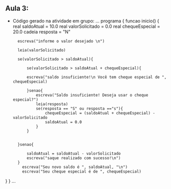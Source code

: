 ## Aula 3:
- Código gerado na atividade em grupo:
...
programa {
funcao inicio() {
        real saldoAtual = 10.0
        real valorSolicitado = 0.0
        real chequeEspecial = 20.0
        cadeia resposta = "N"
        
        escreva("informe o valor desejado \n")
        
        leia(valorSolicitado)
        
        se(valorSolicitado > saldoAtual){

        	se(valorSolicitado > saldoAtual + chequeEspecial){
        		
            escreva("saldo insuficiente!\n Você tem cheque especial de ", chequeEspecial)
            
        	}senao{
        		escreva("Saldo insuficiente! Deseja usar o cheque especial?")
        		leia(resposta)
        		se(resposta == "S" ou resposta =="s"){
        			chequeEspecial = (saldoAtual + chequeEspecial) - valorSolicitado
        			saldoAtual = 0.0
        		}
        	}
            
        
        }senao{
        
            saldoAtual = saldoAtual - valorSolicitado
            escreva("saque realizado com sucesso!\n")        
        }
          escreva("Seu novo saldo é ", saldoAtual, "\n")
          escreva("Seu cheque especial é de ", chequeEspecial)
}
}
...
